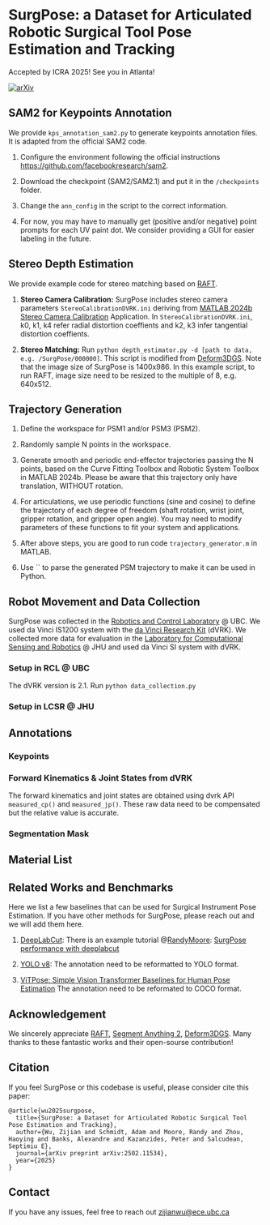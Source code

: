 # SurgPose: a Dataset for Articulated Robotic Surgical Tool Pose Estimation and Tracking
Accepted by ICRA 2025! See you in Atlanta! 

[![arXiv](https://img.shields.io/badge/arXiv-1234.56789-b31b1b.svg)](https://arxiv.org/abs/1234.56789)



## SAM2 for Keypoints Annotation
We provide `kps_annotation_sam2.py` to generate keypoints annotation files. It is adapted from the official SAM2 code.

1. Configure the environment following the official instructions https://github.com/facebookresearch/sam2.

2. Download the checkpoint (SAM2/SAM2.1) and put it in the `/checkpoints` folder.

3. Change the `ann_config` in the script to the correct information. 

4. For now, you may have to manually get (positive and/or negative) point prompts for each UV paint dot. We consider providing a GUI for easier labeling in the future.

## Stereo Depth Estimation
We provide example code for stereo matching based on [RAFT](https://github.com/princeton-vl/RAFT). 

1. <b>Stereo Camera Calibration:</b> SurgPose includes stereo camera parameters `StereoCalibrationDVRK.ini` deriving from [MATLAB 2024b Stereo Camera Calibration](https://www.mathworks.com/help/vision/ug/using-the-stereo-camera-calibrator-app.html) Application. In `StereoCalibrationDVRK.ini`, k0, k1, k4 refer radial distortion coeffients and k2, k3 infer tangential distortion coeffients.

2. <b>Stereo Matching:</b> Run `python depth_estimator.py -d [path to data, e.g. /SurgPose/000000]`. This script is modified from [Deform3DGS](). Note that the image size of SurgPose is 1400x986. In this example script, to run RAFT, image size need to be resized to the multiple of 8, e.g. 640x512.

## Trajectory Generation

1. Define the workspace for PSM1 and/or PSM3 (PSM2).

2. Randomly sample N points in the workspace.

3. Generate smooth and periodic end-effector trajectories passing the N points, based on the Curve Fitting Toolbox and Robotic System Toolbox in MATLAB 2024b. Please be aware that this trajectory only have translation, WITHOUT rotation.

4. For articulations, we use periodic functions (sine and cosine) to define the trajectory of each degree of freedom (shaft rotation, wrist joint, gripper rotation, and gripper open angle). You may need to modify parameters of these functions to fit your system and applications.

5. After above steps, you are good to run code `trajectory_generator.m` in MATLAB.

6. Use `` to parse the generated PSM trajectory to make it can be used in Python.

## Robot Movement and Data Collection

SurgPose was collected in the [Robotics and Control Laboratory](https://rcl.ece.ubc.ca/) @ UBC. We used da Vinci IS1200 system with the [da Vinci Research Kit](https://github.com/jhu-dvrk) (dVRK). We collected more data for evaluation in the [Laboratory for Computational Sensing and Robotics](https://lcsr.jhu.edu/) @ JHU and used da Vinci SI system with dVRK. 

### Setup in RCL @ UBC
The dVRK version is 2.1. Run `python data_collection.py`

### Setup in LCSR @ JHU

## Annotations

### Keypoints

### Forward Kinematics & Joint States from dVRK
The forward kinematics and joint states are obtained using dvrk API `measured_cp()` and `measured_jp()`. These raw data need to be compensated but the relative value is accurate.

### Segmentation Mask

## Material List

## Related Works and Benchmarks 

Here we list a few baselines that can be used for Surgical Instrument Pose Estimation. If you have other methods for SurgPose, please reach out and we will add them here.

1. [DeepLabCut](https://github.com/DeepLabCut/DeepLabCut): There is an example tutorial @[RandyMoore](https://github.com/rwjmoore): [SurgPose performance with deeplabcut](https://github.com/rwjmoore/surgPose_deeplabcut)

2. [YOLO v8](https://docs.ultralytics.com/models/yolov8/): The annotation need to be reformatted to YOLO format.

3. [ViTPose: Simple Vision Transformer Baselines for Human Pose Estimation](https://github.com/ViTAE-Transformer/ViTPose) The annotation need to be reformated to COCO format.

## Acknowledgement
We sincerely appreciate [RAFT](), [Segment Anything 2](), [Deform3DGS](). Many thanks to these fantastic works and their open-sourse contribution!

## Citation
If you feel SurgPose or this codebase is useful, please consider cite this paper:
```
@article{wu2025surgpose,
  title={SurgPose: a Dataset for Articulated Robotic Surgical Tool Pose Estimation and Tracking},
  author={Wu, Zijian and Schmidt, Adam and Moore, Randy and Zhou, Haoying and Banks, Alexandre and Kazanzides, Peter and Salcudean, Septimiu E},
  journal={arXiv preprint arXiv:2502.11534},
  year={2025}
}
```

## Contact
If you have any issues, feel free to reach out zijianwu@ece.ubc.ca

